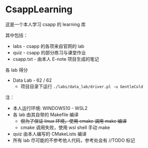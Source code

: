 # CsappLearning

这是一个本人学习 csapp 的 learning 库

其中包括：
* labs - csapp 的各项来自官网的 lab 
* quiz - csapp 的部分练习与课堂作业
* csapp.txt - 由本人 E-note 项目生成的笔记

各 lab 得分
* Data Lab - 62 / 62
  * 项目目录下运行 ```./labs/data_lab/driver.pl -u GentleCold```

注：
* 本人运行环境: WINDOWS10 - WSL2
* 各 lab 由其自带的 Makefile 编译
  * ~~但为了保证 linux 环境，使用 cmake 调用 make 编译~~
  * cmake 调用失败，使用 wsl shell 手动 make
* quiz 由本人编写的 CMakeLists 编译
* 所有 lab 尽可能的不参考他人代码，参考处会有 //TODO 标记